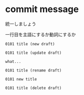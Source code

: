 # commit message

統一しましょう

一行目を主語にするか動詞にするか  


```
0101 title (new draft)
```

```
0101 title (update draft)

what...
```

```
0101 title (rename draft)

0101 new title
```

```
0101 title (delete draft)
```